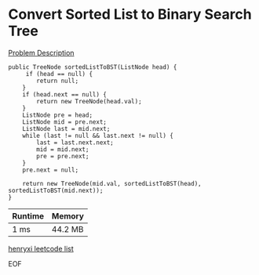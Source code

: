 # Convert Sorted List to Binary Search Tree
[Problem Description](https://leetcode.com/problems/convert-sorted-list-to-binary-search-tree/)

```
public TreeNode sortedListToBST(ListNode head) {
     if (head == null) {
        return null;
    }
    if (head.next == null) {
        return new TreeNode(head.val);
    }
    ListNode pre = head;
    ListNode mid = pre.next;
    ListNode last = mid.next;
    while (last != null && last.next != null) {
        last = last.next.next;
        mid = mid.next;
        pre = pre.next;
    }
    pre.next = null;

    return new TreeNode(mid.val, sortedListToBST(head), sortedListToBST(mid.next));
}
```

| Runtime       | Memory     | 
| :------------- | :---------- |
| 1 ms | 44.2 MB	   |


[henryxi leetcode list](http://www.henryxi.com/leetcode)

EOF